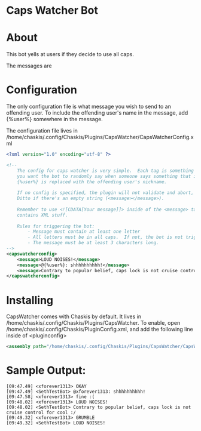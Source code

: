 ﻿Caps Watcher Bot
==============

About
======
This bot yells at users if they decide to use all caps.

The messages are 

Configuration
=====
The only configuration file is what message you wish to send to an offending user.  To include the offending user's name in the message, add \{%user%\} somewhere in the message.

The configuration file lives in /home/chaskis/.config/Chaskis/Plugins/CapsWatcher/CapsWatcherConfig.xml

```XML
<?xml version="1.0" encoding="utf-8" ?>

<!--
    The config for caps watcher is very simple.  Each tag is something
    you want the bot to randomly say when someone says something that is in all caps.
    {%user%} is replaced with the offending user's nickname.
    
    If no config is specified, the plugin will not validate and abort, and not work.
    Ditto if there's an empty string (<message></message>).
    
    Remember to use <![CDATA[Your message]]> inside of the <message> tags if your message
    contains XML stuff.
    
    Rules for triggering the bot:
        - Message must contain at least one letter
        - All letters must be in all caps.  If not, the bot is not triggered.
        - The message must be at least 3 characters long.
-->    
<capswatcherconfig>
    <message>LOUD NOISES!</message>
    <message>@{%user%}: shhhhhhhhhh!</message>
    <message>Contrary to popular belief, caps lock is not cruise control for cool :/</message>
</capswatcherconfig>
```

Installing
======

CapsWatcher comes with Chaskis by default.  It lives in /home/chaskis/.config/Chaskis/Plugins/CapsWatcher.  To enable, open /home/chaskis/.config/Chaskis/PluginConfig.xml, and add the following line inside of &lt;pluginconfig&gt;

```XML
<assembly path="/home/chaskis/.config/Chaskis/Plugins/CapsWatcher/CapsWatcher.dll" classname="Chaskis.Plugins.CapsWatcher.CapsWatcher" />;
```

Sample Output:
======
```
[09:47.49] <xforever1313> OKAY
[09:47.49] <SethTestBot> @xforever1313: shhhhhhhhhh!
[09:47.58] <xforever1313> fine :(
[09:48.02] <xforever1313> LOUD NOISES!
[09:48.02] <SethTestBot> Contrary to popular belief, caps lock is not cruise control for cool :/
[09:49.32] <xforever1313> GRUMBLE
[09:49.32] <SethTestBot> LOUD NOISES!
```
